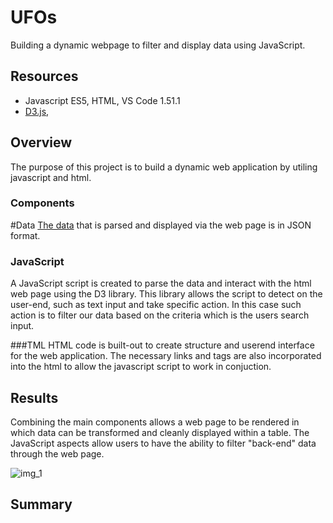 # UFOs
Building a dynamic webpage to filter and display data  using JavaScript.

## Resources 
- Javascript ES5, HTML, VS Code 1.51.1
- [D3.js](https://d3js.org/), 


## Overview 
The purpose of this project is to build a dynamic web application by utiling javascript and html. 

### Components  
#Data 
[The data]() that is parsed and displayed via the web page is in JSON format.

### JavaScript 
A JavaScript script is created to parse the data and interact with the html web page using the D3 library. This library allows the script to detect on the user-end, such as text input and take specific action. In this case such action is to filter our data based on the criteria which is the users search input. 

###TML 
HTML code is built-out to create structure and userend interface for the web application. The necessary links and tags are also incorporated into the html to allow the javascript script to work in conjuction. 

## Results
Combining the main components allows a web page to be rendered in which data can be transformed and cleanly displayed within a table. 
The JavaScript aspects allow users to have the ability to filter "back-end" data through the web page. 

![img_1]()

## Summary 

